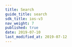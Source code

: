 ```yaml
---
title: Search
guide_title: search
sdk_title: ios-v3
nav_weight: 7
published: true
date: 2019-07-10
last_modified_at: 2019-07-12
---
```

